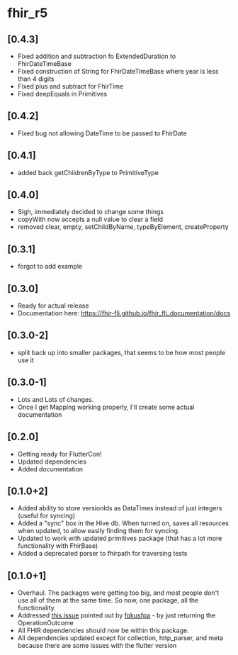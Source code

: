 # fhir_r5

## [0.4.3]

* Fixed addition and subtraction fo ExtendedDuration to FhirDateTimeBase
* Fixed construction of String for FhirDateTimeBase where year is less than 4 digits
* Fixed plus and subtract for FhirTime
* Fixed deepEquals in Primitives

## [0.4.2]

* Fixed bug not allowing DateTime to be passed to FhirDate

## [0.4.1]

* added back getChildrenByType to PrimitiveType

## [0.4.0]

* Sigh, immediately decided to change some things
* copyWith now accepts a null value to clear a field
* removed clear, empty, setChildByName, typeByElement, createProperty

## [0.3.1]

* forgot to add example

## [0.3.0]

* Ready for actual release
* Documentation here: https://fhir-fli.github.io/fhir_fli_documentation/docs

## [0.3.0-2]

* split back up into smaller packages, that seems to be how most people use it

## [0.3.0-1]

* Lots and Lots of changes.
* Once I get Mapping working properly, I'll create some actual documentation

## [0.2.0]

* Getting ready for FlutterCon!
* Updated dependencies
* Added documentation

## [0.1.0+2]

* Added ability to store versionIds as DataTimes instead of just integers (useful for syncing)
* Added a "sync" box in the Hive db. When turned on, saves all resources when updated, to allow easily finding them for syncing.
* Updated to work with updated primitives package (that has a lot more functionality with FhirBase)
* Added a deprecated parser to fhirpath for traversing tests

## [0.1.0+1]

* Overhaul. The packages were getting too big, and most people don't use all of them at the same time. So now, one package, all the functionality.
* Addressed [this issue](https://github.com/fhir-fli/fhir_at_rest/issues/2) pointed out by [fokusfpa](https://github.com/fokusfpa) - by just returning the OperationOutcome
* All FHIR dependencies should now be within this package.
* All dependencies updated except for collection, http_parser, and meta because there are some issues with the flutter version